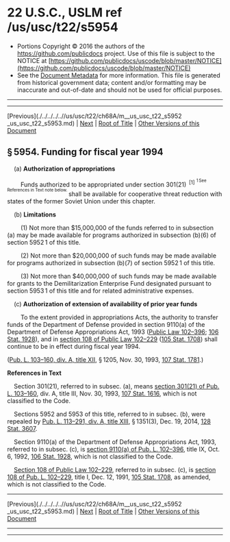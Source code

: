 ---
---

# 22 U.S.C., USLM ref /us/usc/t22/s5954

* Portions Copyright © 2016 the authors of the https://github.com/publicdocs project.
  Use of this file is subject to the NOTICE at [https://github.com/publicdocs/uscode/blob/master/NOTICE](https://github.com/publicdocs/uscode/blob/master/NOTICE)
* See the [Document Metadata](././../../../..//README.md) for more information.
  This file is generated from historical government data; content and/or formatting may be inaccurate and out-of-date and should not be used for official purposes.

----------
----------

[Previous](./../../../..//us/usc/t22/ch68A/m__us_usc_t22_s5952 _us_usc_t22_s5953.md) | [Next](./../../../..//us/usc/t22/ch68A/m__us_usc_t22_s5955.md) | [Root of Title](./../../../../) | [Other Versions of this Document](https://publicdocs.github.io/go/links?ns=uslm&ref=%2Fus%2Fusc%2Ft22%2Fs5954)

## § 5954. Funding for fiscal year 1994

    (a) __Authorization of appropriations__ 

        Funds authorized to be appropriated under section 301(21)  <sup>\[1\]</sup>  <sup><sup> 1 See References in Text note below. </sup></sup>  shall be available for cooperative threat reduction with states of the former Soviet Union under this chapter.

    (b) __Limitations__ 

        (1) Not more than $15,000,000 of the funds referred to in subsection (a) may be made available for programs authorized in subsection (b)(6) of section 5952 1 of this title.

        (2) Not more than $20,000,000 of such funds may be made available for programs authorized in subsection (b)(7) of section 5952 1 of this title.

        (3) Not more than $40,000,000 of such funds may be made available for grants to the Demilitarization Enterprise Fund designated pursuant to section 5953 1 of this title and for related administrative expenses.

    (c) __Authorization of extension of availability of prior year funds__ 

        To the extent provided in appropriations Acts, the authority to transfer funds of the Department of Defense provided in section 9110(a) of the Department of Defense Appropriations Act, 1993 ([Public Law 102–396][/us/pl/102/396]; [106 Stat. 1928][/us/stat/106/1928]), and in [section 108 of Public Law 102–229][/us/pl/102/229/s108] ([105 Stat. 1708][/us/stat/105/1708]) shall continue to be in effect during fiscal year 1994.

([Pub. L. 103–160, div. A, title XII][/us/pl/103/160/dA/tXII], § 1205, Nov. 30, 1993, [107 Stat. 1781][/us/stat/107/1781].)

 __References in Text__ 

    Section 301(21), referred to in subsec. (a), means [section 301(21) of Pub. L. 103–160][/us/pl/103/160/s301/21], div. A, title III, Nov. 30, 1993, [107 Stat. 1616][/us/stat/107/1616], which is not classified to the Code.

    Sections 5952 and 5953 of this title, referred to in subsec. (b), were repealed by [Pub. L. 113–291, div. A, title XIII][/us/pl/113/291/dA/tXIII], § 1351(3), Dec. 19, 2014, [128 Stat. 3607][/us/stat/128/3607].

    Section 9110(a) of the Department of Defense Appropriations Act, 1993, referred to in subsec. (c), is [section 9110(a) of Pub. L. 102–396][/us/pl/102/396/s9110/a], title IX, Oct. 6, 1992, [106 Stat. 1928][/us/stat/106/1928], which is not classified to the Code.

    [Section 108 of Public Law 102–229][/us/pl/102/229/s108], referred to in subsec. (c), is [section 108 of Pub. L. 102–229][/us/pl/102/229/s108], title I, Dec. 12, 1991, [105 Stat. 1708][/us/stat/105/1708], as amended, which is not classified to the Code.

----------

[Previous](./../../../..//us/usc/t22/ch68A/m__us_usc_t22_s5952 _us_usc_t22_s5953.md) | [Next](./../../../..//us/usc/t22/ch68A/m__us_usc_t22_s5955.md) | [Root of Title](./../../../../) | [Other Versions of this Document](https://publicdocs.github.io/go/links?ns=uslm&ref=%2Fus%2Fusc%2Ft22%2Fs5954)

----------
----------

[/us/pl/102/396]: https://publicdocs.github.io/go/links?ns=uslm&ref=%2Fus%2Fpl%2F102%2F396
[/us/stat/106/1928]: https://publicdocs.github.io/go/links?ns=uslm&ref=%2Fus%2Fstat%2F106%2F1928
[/us/pl/102/229/s108]: https://publicdocs.github.io/go/links?ns=uslm&ref=%2Fus%2Fpl%2F102%2F229%2Fs108
[/us/stat/105/1708]: https://publicdocs.github.io/go/links?ns=uslm&ref=%2Fus%2Fstat%2F105%2F1708
[/us/pl/103/160/dA/tXII]: https://publicdocs.github.io/go/links?ns=uslm&ref=%2Fus%2Fpl%2F103%2F160%2FdA%2FtXII
[/us/stat/107/1781]: https://publicdocs.github.io/go/links?ns=uslm&ref=%2Fus%2Fstat%2F107%2F1781
[/us/pl/103/160/s301/21]: https://publicdocs.github.io/go/links?ns=uslm&ref=%2Fus%2Fpl%2F103%2F160%2Fs301%2F21
[/us/stat/107/1616]: https://publicdocs.github.io/go/links?ns=uslm&ref=%2Fus%2Fstat%2F107%2F1616
[/us/pl/113/291/dA/tXIII]: https://publicdocs.github.io/go/links?ns=uslm&ref=%2Fus%2Fpl%2F113%2F291%2FdA%2FtXIII
[/us/stat/128/3607]: https://publicdocs.github.io/go/links?ns=uslm&ref=%2Fus%2Fstat%2F128%2F3607
[/us/pl/102/396/s9110/a]: https://publicdocs.github.io/go/links?ns=uslm&ref=%2Fus%2Fpl%2F102%2F396%2Fs9110%2Fa
[/us/stat/106/1928]: https://publicdocs.github.io/go/links?ns=uslm&ref=%2Fus%2Fstat%2F106%2F1928
[/us/pl/102/229/s108]: https://publicdocs.github.io/go/links?ns=uslm&ref=%2Fus%2Fpl%2F102%2F229%2Fs108
[/us/pl/102/229/s108]: https://publicdocs.github.io/go/links?ns=uslm&ref=%2Fus%2Fpl%2F102%2F229%2Fs108
[/us/stat/105/1708]: https://publicdocs.github.io/go/links?ns=uslm&ref=%2Fus%2Fstat%2F105%2F1708


